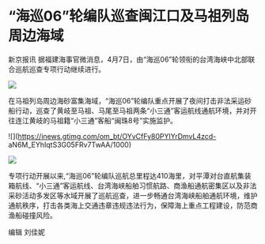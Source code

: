 # “海巡06”轮编队巡查闽江口及马祖列岛周边海域

新京报讯 据福建海事官微消息，4月7日，由“海巡06”轮领衔的台湾海峡中北部联合巡航巡查专项行动继续进行。

![](https://inews.gtimg.com/om_bt/Ofvf2jVvDYM-78HyPT1stNnu6ofuqDEwsBHENUgEFrzGAAA/1000)

在马祖列岛周边海砂富集海域，“海巡06”轮编队重点开展了夜间打击非法采运砂船行动，巡查了黄岐至马祖、马尾至马祖两条“小三通”客运航线通航环境，并对开往连江黄岐的马祖籍“小三通”客船“闽珠8号”实施监护。

![](https://inews.gtimg.com/om_bt/OYvCfFy80PYlYrDmvL4zcd-
aN6M_EYhIqtS3G05FRv7TwAA/1000)

![](https://inews.gtimg.com/om_bt/Ozs4D0iv0RrZ3IccDPMgpoULcWNpiZBgs8Q28VkqS9vY4AA/1000)

专项行动开展以来,“海巡06”轮编队巡航总里程达410海里，对平潭对台直航集装箱航线、“小三通”客运航线、台湾海峡船舶习惯航路、商渔船通航密集区以及非法采砂活动多发区等水域开展了巡航巡查，进一步畅通台湾海峡船舶通航环境，维护通航秩序，打击各类海上交通违章违规违法行为，保障海上重点工程建设，防范商渔船碰撞风险。

编辑 刘佳妮

